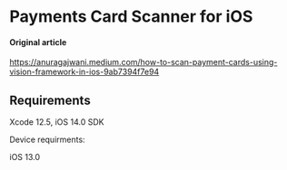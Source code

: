 # Payments Card Scanner for iOS

#### Original article

https://anuragajwani.medium.com/how-to-scan-payment-cards-using-vision-framework-in-ios-9ab7394f7e94

## Requirements

Xcode 12.5, iOS 14.0 SDK

Device requirments:

iOS 13.0
